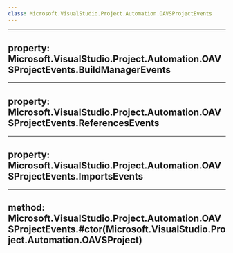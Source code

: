 ```yaml
---
class: Microsoft.VisualStudio.Project.Automation.OAVSProjectEvents
---
```


---
property: Microsoft.VisualStudio.Project.Automation.OAVSProjectEvents.BuildManagerEvents
---

---
property: Microsoft.VisualStudio.Project.Automation.OAVSProjectEvents.ReferencesEvents
---

---
property: Microsoft.VisualStudio.Project.Automation.OAVSProjectEvents.ImportsEvents
---

---
method: Microsoft.VisualStudio.Project.Automation.OAVSProjectEvents.#ctor(Microsoft.VisualStudio.Project.Automation.OAVSProject)
---

